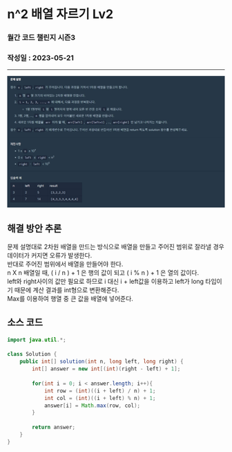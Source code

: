 # n^2 배열 자르기 Lv2

### 월간 코드 챌린지 시즌3
### 작성일 : 2023-05-21
***

![Alt text](image/n%5E2%20%EB%B0%B0%EC%97%B4%20%EC%9E%90%EB%A5%B4%EA%B8%B0.jpg)

## 해결 방안 추론      
문제 설명대로 2차원 배열을 만드는 방식으로 배열을 만들고 주어진 범위로 잘라낼 경우 데이터가 커지면 오류가 발생한다.   
반대로 주어진 범위에서 배열을 만들어야 한다.    
n X n 배열일 때, ( i / n ) + 1 은 행의 값이 되고 ( i % n ) + 1 은 열의 값이다.   
left와 right사이의 값만 필요로 하므로 i 대신 i + left값을 이용하고 left가 long 타입이기 때문에 계산 결과를 int형으로 변환해준다.   
Max를 이용하여 행열 중 큰 값을 배열에 넣어준다.

## 소스 코드
``` java
import java.util.*;

class Solution {
    public int[] solution(int n, long left, long right) {
        int[] answer = new int[(int)(right - left) + 1];
        
        for(int i = 0; i < answer.length; i++){
            int row = (int)((i + left) / n) + 1;
            int col = (int)((i + left) % n) + 1;
            answer[i] = Math.max(row, col);
        }
        
        return answer;
    }
}
``` 